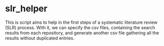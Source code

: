 # slr_helper
This is script aims to help in the first steps of a systematic literature review (SLR) process. With it, we can specify the csv files, containing the search results from each repository, and generate another csv file gathering all the results without duplicated entries.
